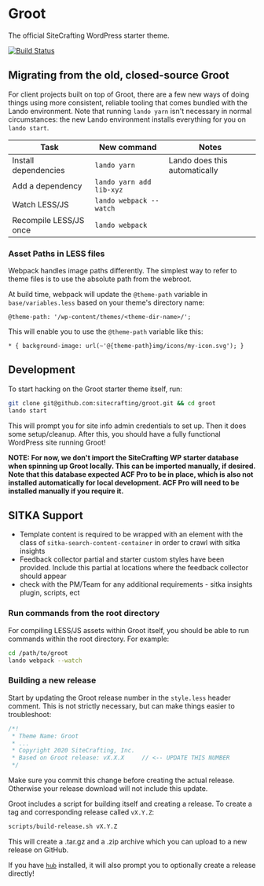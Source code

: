 # Groot

The official SiteCrafting WordPress starter theme.

[![Build Status](https://travis-ci.org/sitecrafting/groot.svg?branch=master)](https://travis-ci.org/sitecrafting/groot)

## Migrating from the old, closed-source Groot

For client projects built on top of Groot, there are a few new ways of doing things using more consistent, reliable tooling that comes bundled with the Lando environment. Note that running `lando yarn` isn't necessary in normal circumstances: the new Lando environment installs everything for you on `lando start`.

| Task                   |  New command              | Notes                         |
| ---------------------- | ------------------------ | ----------------------------- |
| Install dependencies   | `lando yarn`             | Lando does this automatically |
| Add a dependency       | `lando yarn add lib-xyz` |                               |
| Watch LESS/JS          | `lando webpack --watch`  |                               |
| Recompile LESS/JS once | `lando webpack`          |                               |

### Asset Paths in LESS files

Webpack handles image paths differently. The simplest way to refer to theme files is to use the absolute path from the webroot.

At build time, webpack will update the `@theme-path` variable in `base/variables.less` based on your theme's directory name:

```less
@theme-path: '/wp-content/themes/<theme-dir-name>/';
```

This will enable you to use the `@theme-path` variable like this:

```less
* { background-image: url(~'@{theme-path}img/icons/my-icon.svg'); }
```

## Development

To start hacking on the Groot starter theme itself, run:

```bash
git clone git@github.com:sitecrafting/groot.git && cd groot
lando start
```

This will prompt you for site info admin credentials to set up. Then it does some setup/cleanup. After this, you should have a fully functional WordPress site running Groot!

__NOTE: For now, we don't import the SiteCrafting WP starter database when spinning up Groot locally. This can be imported manually, if desired. Note that this database expected ACF Pro to be in place, which is also not installed automatically for local development. ACF Pro will need to be installed manually if you require it.__

## SITKA Support
* Template content is required to be wrapped with an element with the class of `sitka-search-content-container` in order to crawl with sitka insights
* Feedback collector partial and starter custom styles have been provided. Include this partial at locations where the feedback collector should appear
* check with the PM/Team for any additional requirements - sitka insights plugin, scripts, ect

### Run commands from the root directory

For compiling LESS/JS assets within Groot itself, you should be able to run commands within the root directory. For example:

```bash
cd /path/to/groot
lando webpack --watch
```

### Building a new release

Start by updating the Groot release number in the `style.less` header comment. This is not strictly necessary, but can make things easier to troubleshoot:

```css
/*!
 * Theme Name: Groot
 * ...
 * Copyright 2020 SiteCrafting, Inc.
 * Based on Groot release: vX.X.X     // <-- UPDATE THIS NUMBER
 */
```

Make sure you commit this change before creating the actual release. Otherwise your release download will not include this update.

Groot includes a script for building itself and creating a release. To create a tag and corresponding release called `vX.Y.Z`:

```bash
scripts/build-release.sh vX.Y.Z
```

This will create a .tar.gz and a .zip archive which you can upload to a new release on GitHub.

If you have [`hub`](https://hub.github.com/) installed, it will also prompt you to optionally create a release directly!
